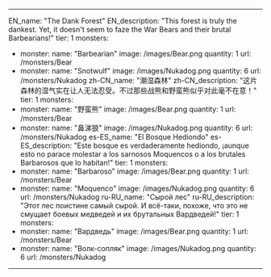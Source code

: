 ---

EN_name: "The Dank Forest"
EN_description: "This forest is truly the dankest. Yet, it doesn't seem to faze the War Bears and their brutal Barbearians!"
tier: 1
monsters:
  - monster:
    name: "Barbearian"
    image: /images/Bear.png
    quantity: 1
    url: /monsters/Bear
  - monster:
    name: "Snotwulf"
    image: /images/Nukadog.png
    quantity: 6
    url: /monsters/Nukadog
zh-CN_name: "潮湿森林"
zh-CN_description: "这片森林的湿气实在让人无法忍受。不过那些战熊和野蛮熊似乎对此毫不在意！"
tier: 1
monsters:
  - monster:
    name: "野蛮熊"
    image: /images/Bear.png
    quantity: 1
    url: /monsters/Bear
  - monster:
    name: "鼻涕狼"
    image: /images/Nukadog.png
    quantity: 6
    url: /monsters/Nukadog
es-ES_name: "El Bosque Hediondo"
es-ES_description: "Este bosque es verdaderamente hediondo, ¡aunque esto no parace molestar a los sarnosos Moquencos o a los brutales Barbarosos que lo habitan!"
tier: 1
monsters:
  - monster:
    name: "Barbaroso"
    image: /images/Bear.png
    quantity: 1
    url: /monsters/Bear
  - monster:
    name: "Moquenco"
    image: /images/Nukadog.png
    quantity: 6
    url: /monsters/Nukadog
ru-RU_name: "Сырой лес"
ru-RU_description: "Этот лес поистине самый сырой. И всё-таки, похоже, что это не смущает боевых медведей и их брутальных Вардведей!"
tier: 1
monsters:
  - monster:
    name: "Вардведь"
    image: /images/Bear.png
    quantity: 1
    url: /monsters/Bear
  - monster:
    name: "Волк-сопляк"
    image: /images/Nukadog.png
    quantity: 6
    url: /monsters/Nukadog
---